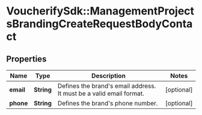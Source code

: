 # VoucherifySdk::ManagementProjectsBrandingCreateRequestBodyContact

## Properties

| Name | Type | Description | Notes |
| ---- | ---- | ----------- | ----- |
| **email** | **String** | Defines the brand&#39;s email address. It must be a valid email format. | [optional] |
| **phone** | **String** | Defines the brand&#39;s phone number. | [optional] |

